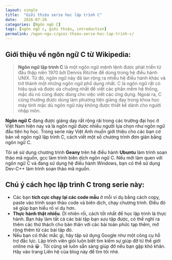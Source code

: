 ```yaml
---
layout: single
title:  "Giới thiệu serie học lập trình C"
date:   2016-07-26
categories: [Ngôn ngữ C]
tags: [ngôn ngữ c, giới thiệu, introduction]
permalink: /ngon-ngu-c/gioi-thieu-serie-hoc-lap-trinh-c/
---
```


## Giới thiệu về ngôn ngữ C từ Wikipedia:

> **Ngôn ngữ lập trình C** là một ngôn ngữ mệnh lệnh được phát triển từ đầu thập niên 1970 bởi Dennis Ritchie để dùng trong hệ điều hành UNIX. Từ đó, ngôn ngữ này đã lan rộng ra nhiều hệ điều hành khác và trở thành một những ngôn ngữ phổ dụng nhất. C là ngôn ngữ rất có hiệu quả và được ưa chuộng nhất để viết các phần mềm hệ thống, mặc dù nó cũng được dùng cho việc viết các ứng dụng. Ngoài ra, C cũng thường được dùng làm phương tiện giảng dạy trong khoa học máy tính mặc dù ngôn ngữ này không được thiết kế dành cho người nhập môn.

**Ngôn ngữ C**  đang được giảng dạy rất rộng rãi trong các trường đại học ở Việt Nam hiện nay và là ngôn ngữ được nhiều người lựa chọn như ngôn ngữ đầu tiên họ học. Trong serie này Việt Anh muốn giới thiệu cho các bạn cơ bản về ngôn ngữ lập trình C, cách viết một số chương trình đơn giản bằng ngôn ngữ C.

Tôi sẽ sử dụng chương trình **Geany** trên hệ điều hành **Ubuntu** làm trình soạn thảo mã nguồn, gcc làm trình biên dịch ngôn ngữ C. Nếu mới làm quen với ngôn ngữ C và đang sử dụng hệ điều hành Windows, bạn có thể sử dụng Dev-C++ làm trình soạn thảo mã nguồn.

## Chú ý cách học lập trình C trong serie này:

* Các bạn **tích cực chạy lại các code mẫu** ở mỗi ví dụ bằng cách copy, paste vào trình soạn thảo code và biên dịch, chạy chương trình. Điều đó sẽ giúp bạn hiểu rõ ví dụ hơn.
* **Thực hành thật nhiều**. Dĩ nhiên rồi, cách tốt nhất để học lập trình là thực hành. Bạn hãy làm tất cả các bài tập bạn sưu tập được, có thể nghĩ ra thêm các thử thách cho bản thân với các bài toán phức tạp thêm, mở rộng thêm từ các bài tập đó.
* Nếu bạn có thắc mắc gì, hãy tập sử dụng Google như một công cụ hỗ trợ đắc lực. Lập trình viên giỏi luôn biết tìm kiếm sự giúp đỡ từ thế giới online mà 😀 . Tôi cũng sẽ luôn sẵn sàng giúp đỡ nếu bạn gặp khó khăn. Hãy vào trang Liên hệ của blog này để tìm tôi nhé.
